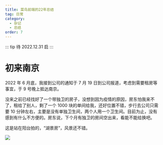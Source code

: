 ```yaml
---
title: 菜鸟前端的22年总结
tag: 日常
category:
  - 杂记
  - 总结
order: 7
---
```


::: tip
待 2022.12.31 启
:::

# 初来南京

2022 年 6 月底，我接到公司的通知于 7 月 19 日到公司报道，考虑到需要租房等事宜，于 9 号晚上抵达南京。

没来之前已经找好了一个带独卫的房子，没想到因为疫情的原因，房东怕我来不了，租给了别人，剩了一个 1000 块的单间给我，还好位置不错，步行去公司只需要 10 分钟左右，主要是没有单独卫生间，两个人用一个卫生间。目前为止，没有感到有什么不方便的。房东说，下个月有独卫的房间空出来，看能不能给换吧。

这是站在阳台拍的，“湖景房”，风景还不错。

![](https://zfh-nanjing-bucket.oss-cn-nanjing.aliyuncs.com/blog-images/初来南京.jpg)
